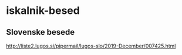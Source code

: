 # iskalnik-besed


## Slovenske besede
http://liste2.lugos.si/pipermail/lugos-slo/2019-December/007425.html

